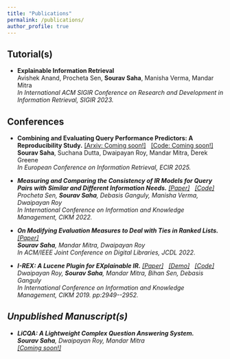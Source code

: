 ```yaml
---
title: "Publications"
permalink: /publications/
author_profile: true
---
```

## Tutorial(s)
* **Explainable Information Retrieval** <br>
 Avishek Anand, Procheta Sen, **Sourav Saha**, Manisha Verma, Mandar Mitra <br>
 <em> In International ACM SIGIR Conference on Research and Development in Information Retrieval, SIGIR 2023. </em>

## Conferences

* **Combining and Evaluating Query Performance Predictors: A Reproducibility Study.**
<a href="https://souravsaha.github.io#publications">[Arxiv: Coming soon!]</a> &nbsp;
<a href="https://souravsaha.github.io#publications" target="_blank">[Code: Coming soon!]</a> &nbsp; <br>
 **Sourav Saha**, Suchana Dutta, Dwaipayan Roy, Mandar Mitra, Derek Greene <br>
 <em>In European Conference on Information Retrieval, ECIR 2025.

* **Measuring and Comparing the Consistency of IR Models for Query Pairs with Similar and Different Information Needs.**
  <a href="https://dl.acm.org/doi/abs/10.1145/3511808.3557637">[Paper]</a> &nbsp;
  <a href="https://github.com/procheta/IRTrustEvaluator">[Code]</a> &nbsp; <br>
 Procheta Sen, **Sourav Saha**, Debasis Ganguly, Manisha Verma, Dwaipayan Roy <br>
 <em>In International Conference on Information and Knowledge Management, CIKM 2022.

* **On Modifying Evaluation Measures to Deal with Ties in Ranked Lists.**
  <a href="https://dl.acm.org/doi/10.1145/3529372.3533291">[Paper]</a> &nbsp; <br> 
 **Sourav Saha**, Mandar Mitra, Dwaipayan Roy  <br>
 <em>In ACM/IEEE Joint Conference on Digital Libraries, JCDL 2022.

* **I-REX: A Lucene Plugin for EXplainable IR.**
  <a href="https://dl.acm.org/doi/10.1145/3357384.3357859">[Paper]</a> &nbsp;
  <a href="https://youtu.be/UkFjH6AG3d0">[Demo]</a> &nbsp;
  <a href="https://github.com/souravsaha/I-REX">[Code]</a> &nbsp; <br>
  Dwaipayan Roy, **Sourav Saha**, Mandar Mitra, Bihan Sen, Debasis Ganguly <br>
  <em>In International Conference on Information and Knowledge Management, CIKM 2019. pp:2949--2952.

## Unpublished Manuscript(s)

* **LiCQA: A Lightweight Complex Question Answering System.** <br>
 **Sourav Saha**, Dwaipayan Roy, Mandar Mitra   <br>
<a href="https://souravsaha.github.io#publications" target="_blank">[Coming soon!]</a> &nbsp;
